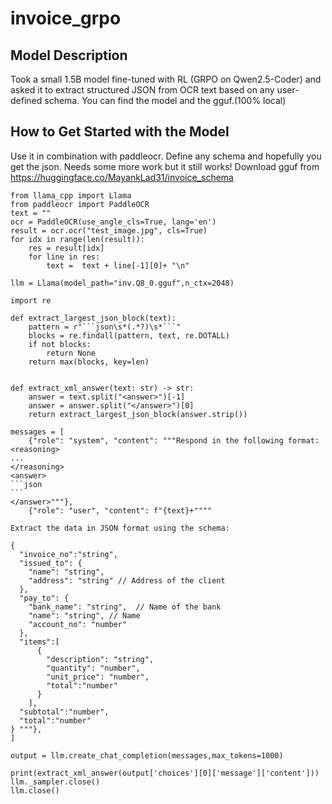 # invoice_grpo

## Model Description

Took a small 1.5B model fine-tuned with RL (GRPO on Qwen2.5-Coder) and asked it to extract structured JSON from OCR text based on any user-defined schema. You can find the model and the gguf.(100% local)

## How to Get Started with the Model

Use it in combination with paddleocr. Define any schema and hopefully you get the json. Needs some more work but it still works! Download gguf from https://huggingface.co/MayankLad31/invoice_schema

````
from llama_cpp import Llama
from paddleocr import PaddleOCR
text = ""
ocr = PaddleOCR(use_angle_cls=True, lang='en')
result = ocr.ocr("test_image.jpg", cls=True)
for idx in range(len(result)):
    res = result[idx]
    for line in res:
        text =  text + line[-1][0]+ "\n"
        
llm = Llama(model_path="inv.Q8_0.gguf",n_ctx=2048)

import re

def extract_largest_json_block(text):
    pattern = r"```json\s*(.*?)\s*```"
    blocks = re.findall(pattern, text, re.DOTALL)
    if not blocks:
        return None
    return max(blocks, key=len)


def extract_xml_answer(text: str) -> str:
    answer = text.split("<answer>")[-1]
    answer = answer.split("</answer>")[0]
    return extract_largest_json_block(answer.strip())

messages = [
    {"role": "system", "content": """Respond in the following format:
<reasoning>
...
</reasoning>
<answer>
```json 
```
</answer>"""},
    {"role": "user", "content": f"{text}+""""

Extract the data in JSON format using the schema: 

{
  "invoice_no":"string",
  "issued_to": {
    "name": "string", 
    "address": "string" // Address of the client
  },
  "pay_to": {
    "bank_name": "string",  // Name of the bank
    "name": "string", // Name 
    "account_no": "number" 
  },
  "items":[
      {
        "description": "string",
        "quantity": "number",
        "unit_price": "number",
        "total":"number"
      }
    ],
  "subtotal":"number",
  "total":"number"
} """},
]

output = llm.create_chat_completion(messages,max_tokens=1000)

print(extract_xml_answer(output['choices'][0]['message']['content']))
llm._sampler.close()
llm.close()
````
